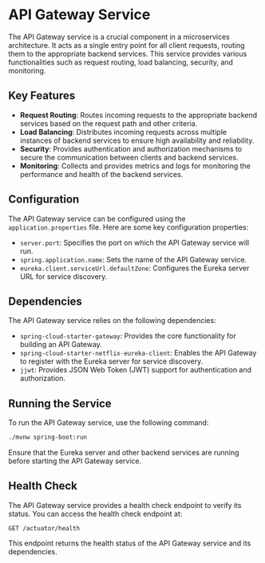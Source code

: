 # API Gateway Service

The API Gateway service is a crucial component in a microservices architecture. It acts as a single entry point for all client requests, routing them to the appropriate backend services. This service provides various functionalities such as request routing, load balancing, security, and monitoring.

## Key Features

- **Request Routing**: Routes incoming requests to the appropriate backend services based on the request path and other criteria.
- **Load Balancing**: Distributes incoming requests across multiple instances of backend services to ensure high availability and reliability.
- **Security**: Provides authentication and authorization mechanisms to secure the communication between clients and backend services.
- **Monitoring**: Collects and provides metrics and logs for monitoring the performance and health of the backend services.

## Configuration

The API Gateway service can be configured using the `application.properties` file. Here are some key configuration properties:

- `server.port`: Specifies the port on which the API Gateway service will run.
- `spring.application.name`: Sets the name of the API Gateway service.
- `eureka.client.serviceUrl.defaultZone`: Configures the Eureka server URL for service discovery.

## Dependencies

The API Gateway service relies on the following dependencies:

- `spring-cloud-starter-gateway`: Provides the core functionality for building an API Gateway.
- `spring-cloud-starter-netflix-eureka-client`: Enables the API Gateway to register with the Eureka server for service discovery.
- `jjwt`: Provides JSON Web Token (JWT) support for authentication and authorization.

## Running the Service

To run the API Gateway service, use the following command:

```bash
./mvnw spring-boot:run
```

Ensure that the Eureka server and other backend services are running before starting the API Gateway service.

## Health Check

The API Gateway service provides a health check endpoint to verify its status. You can access the health check endpoint at:

```
GET /actuator/health
```

This endpoint returns the health status of the API Gateway service and its dependencies.
